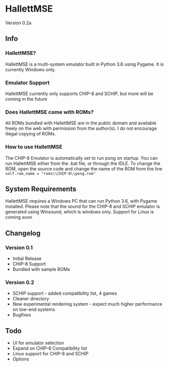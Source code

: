 # HallettMSE
Version 0.2a

## Info

### HallettMSE?
HallettMSE is a multi-system emulator built in Python 3.6 using Pygame. It is currently Windows only.

### Emulator Support
HallettMSE currently only supports CHIP-8 and SCHIP, but more will be coming in the future

### Does HallettMSE come with ROMs?
All ROMs bundled with HallettMSE are in the public domain and available freely on the web with permission from the author(s). I do not encourage illegal copying of ROMs.

### How to use HallettMSE
The CHIP-8 Emulator is automatically set to run pong on startup. You can run HallettMSE either from the .bat file, or through the IDLE.
To change the ROM, open the source code and change the name of the ROM from the line `self.rom_name = "roms\\CHIP-8\\pong.rom"`

## System Requirements
HallettMSE requires a Windows PC that can run Python 3.6, with Pygame installed.
Please note that the sound for the CHIP-8 and SCHIP emulator is generated using Winsound, which is windows only.
Support for Linux is coming soon

## Changelog

### Version 0.1
- Initial Release
- CHIP-8 Support
- Bundled with sample ROMs

### Version 0.2
- SCHIP support - added compatibility list, 4 games
- Cleaner directory
- New experimental rendering system - expect much higher performance on low-end systems
- Bugfixes

## Todo
- UI for emulator selection
- Expand on CHIP-8 Compatibility list
- Linux support for CHIP-8 and SCHIP
- Options
